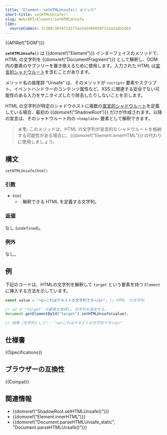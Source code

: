 ```yaml
---
title: "Element: setHTMLUnsafe() メソッド"
short-title: setHTMLUnsafe()
slug: Web/API/Element/setHTMLUnsafe
l10n:
  sourceCommit: 3c386c36f6f1d177ae2ed400668f21ea2ada5db3
---
```


{{APIRef("DOM")}}

**`setHTMLUnsafe()`** は {{domxref("Element")}} インターフェイスのメソッドで、HTML の文字列を {{domxref("DocumentFragment")}} として解釈し、DOM 内の要素のサブツリーを置き換えるために使用します。入力された HTML は[宣言的シャドウルート](/ja/docs/Web/HTML/Element/template#宣言的シャドウ_dom)を含むことがあります。

メソッド名の接尾辞 "Unsafe" は、そのメソッドが `<script>` 要素やスクリプト、イベントハンドラーのコンテンツ属性など、XSS に関連する安全でない可能性のある入力をサニタイズしたり除去したりしないことを示します。

HTML の文字列が特定のシャドウホストに複数の[宣言的シャドウルート](/ja/docs/Web/HTML/Element/template#宣言的シャドウ_dom)を定義している場合、最初の {{domxref("ShadowRoot")}} だけが作成されます。以降の宣言は、そのシャドウルート内の `<template>` 要素として解釈できます。

> **メモ:** このメソッドは、HTML の文字列が宣言的なシャドウルートを格納する可能性がある場合に、{{domxref("Element.innerHTML")}} の代わりに使用しましょう。

## 構文

```js-nolint
setHTMLUnsafe(html)
```

### 引数

- `html`
  - : 解釈できる HTML を定義する文字列。

### 返値

なし (`undefined`)。

### 例外

なし。

## 例

下記のコードは、HTMLの文字列を解釈して `target` という要素を持つ `Element` に挿入する方法を示しています。

```js
const value = "<p>これはテキストの文字列です</p>"; // HTML　の文字列

// id が "target" の要素を取得し、文字列を設定する。
document.getElementById("target").setHTMLUnsafe(value);

// 結果（文字列として）: "<p>これはテキストの文字列です</p>"
```

## 仕様書

{{Specifications}}

## ブラウザーの互換性

{{Compat}}

## 関連情報

- {{domxref("ShadowRoot.setHTMLUnsafe()")}}
- {{domxref("Element.innerHTML")}}
- {{domxref("Document.parseHTMLUnsafe_static", "Document.parseHTMLUnsafe()")}}
